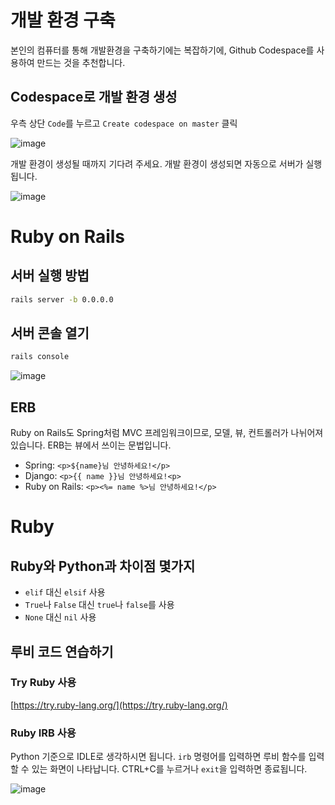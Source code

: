 # 개발 환경 구축
본인의 컴퓨터를 통해 개발환경을 구축하기에는 복잡하기에, Github Codespace를 사용하여 만드는 것을 추천합니다.

## Codespace로 개발 환경 생성
우측 상단 `Code`를 누르고 `Create codespace on master` 클릭

![image](https://github.com/user-attachments/assets/b92121c7-f4e8-42cb-a25e-ea8019670c78)

개발 환경이 생성될 때까지 기다려 주세요. 개발 환경이 생성되면 자동으로 서버가 실행됩니다.

![image](https://github.com/user-attachments/assets/74de14ed-47b6-494f-8500-f28524b908ae)


# Ruby on Rails
## 서버 실행 방법
```bash
rails server -b 0.0.0.0
```

## 서버 콘솔 열기
```bash
rails console
```

![image](https://github.com/user-attachments/assets/f2bd8fa2-c444-4a31-9880-86f354267757)

## ERB
Ruby on Rails도 Spring처럼 MVC 프레임워크이므로, 모델, 뷰, 컨트롤러가 나뉘어져 있습니다. ERB는 뷰에서 쓰이는 문법입니다.

- Spring:  `<p>${name}님 안녕하세요!</p>`
- Django: `<p>{{ name }}님 안녕하세요!<p>`
- Ruby on Rails: `<p><%= name %>님 안녕하세요!</p>`

# Ruby
## Ruby와 Python과 차이점 몇가지
- `elif` 대신 `elsif` 사용
- `True`나 `False` 대신 `true`나 `false`를 사용
- `None` 대신 `nil` 사용

## 루비 코드 연습하기
### Try Ruby 사용
[https://try.ruby-lang.org/](https://try.ruby-lang.org/)

### Ruby IRB 사용
Python 기준으로 IDLE로 생각하시면 됩니다. `irb` 명령어를 입력하면 루비 함수를 입력할 수 있는 화면이 나타납니다. CTRL+C를 누르거나 `exit`을 입력하면 종료됩니다.

![image](https://github.com/user-attachments/assets/36abf424-aefa-4708-a687-e32d458e3983)
